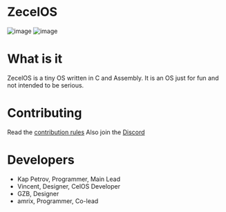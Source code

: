 # ZecelOS
![image](https://github.com/KapPetrovTheGuy/ZecelOS/assets/123942802/c435b822-cf2f-4e42-9006-9fb2e2a4e10d)
![image](https://github.com/KapPetrovTheGuy/ZecelOS/assets/123942802/dace3e45-deb7-467e-a35d-2d325e62d1b2)

# What is it
ZecelOS is a tiny OS written in C and Assembly.
It is an OS just for fun and not intended to be
serious.

# Contributing
Read the [contribution rules](doc/CONTRIBUTING.md)
Also join the [Discord](https://discord.gg/XKJHHJe5cj)

# Developers
* Kap Petrov, Programmer, Main Lead
* Vincent, Designer, CelOS Developer
* GZB, Designer
* amrix, Programmer, Co-lead
